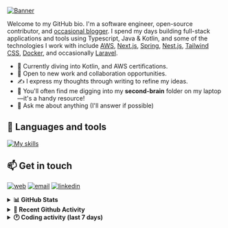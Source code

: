 [![Banner](https://raw.githubusercontent.com/wilfriedago/wilfriedago/main/assets/1.png)][website]

Welcome to my GitHub bio. I'm a software engineer, open-source contributor, and [occasional blogger][blog]. I spend my days building full-stack applications and tools using Typescript, Java & Kotlin, and some of the technologies I work with include [AWS](https://aws.amazon.com/fr/), [Next.js](https://nextjs.org/), [Spring](https://spring.io/), [Nest.js](https://nestjs.com/), [Tailwind CSS](https://github.com/tailwindlabs/tailwindcss), [Docker](https://www.docker.com/), and occasionally [Laravel](https://laravel.com/).

- 🔭 Currently diving into Kotlin, and AWS certifications.
- 👯 Open to new work and collaboration opportunities.
- ✍️ I express my thoughts through writing to refine my ideas.
- 🧠 You'll often find me digging into my **second-brain** folder on my laptop—it's a handy resource!
- 💬 Ask me about anything (I'll answer if possible)

## 🎨 Languages and tools

[![My skills](https://skillicons.dev/icons?i=typescript,js,nodejs,nest,java,kotlin,spring,python,fastapi,django,aws,docker,vscode,idea,tailwind&perline=15)](https://wilfriedago.dev/about#skills)

## 📫 Get in touch
[![web](https://img.shields.io/badge/WEBSITE-12100E?logo=google-earth&color=282A36)][website]
[![email](https://img.shields.io/badge/MAIL-12100E?logo=mailgun&color=282A36)][mail]
[![linkedin](https://img.shields.io/badge/LINKEDIN-12100E?logo=linkedin&color=282A36)][linkedin]


<details>
  <summary><b>📊 GitHub Stats</b></summary>
	<br/>
	<p align="left">
		<img width="49.5%" src="https://github-readme-stats.vercel.app/api?username=wilfriedago&show_icons=true&count_private=true&title_color=10b981&icon_color=10b981&theme=react&hide_border=true&rank_icon=github" />
		<img width="49.5%" src="https://streak-stats.demolab.com/?user=wilfriedago&hide_border=true&theme=react&ring=10b981&fire=fff&currStreakNum=fff&sideLabels=10b981&currStreakLabel=10b981&sideNums=fff" />
	</p>
</details>

<details>
  <summary><b>📅 Recent Github Activity</b></summary>
	<br>

<!--RECENT_ACTIVITY:last_update-->
Last Updated: Monday, September 30th, 2024, 4:18:02 AM
<!--RECENT_ACTIVITY:last_update_end-->

<!--RECENT_ACTIVITY:start-->
1. ⭐ Starred [DanCarl857/MobileMoneyTool](https://github.com/DanCarl857/MobileMoneyTool)<br>
2. ⭐ Starred [checkmarble/marble-frontend](https://github.com/checkmarble/marble-frontend)<br>
3. 💪 Opened PR [#1](https://github.com/wilfriedago/skills-introduction-to-github/pull/1) in [wilfriedago/skills-introduction-to-github](https://github.com/wilfriedago/skills-introduction-to-github)<br>
4. 📔 Created new repository [wilfriedago/skills-introduction-to-github](https://github.com/wilfriedago/skills-introduction-to-github)<br>
5. ⬆️ Pushed 79 commit(s) to [wilfriedago/bulletproof-react](https://github.com/wilfriedago/bulletproof-react)<br>
<!--RECENT_ACTIVITY:end-->
</details>

<details>
  <summary><b>🕐 Coding activity (last 7 days)</b></summary>
	<br>

<!--START_SECTION:waka-->

```python
Total Time: 29 hrs 20 mins

TypeScript                 15 hrs 31 mins  █████████████░░░░░░░░░░░░   51.45 %
Java                       5 hrs 43 mins   ████▓░░░░░░░░░░░░░░░░░░░░   19.00 %
JSON                       2 hrs 49 mins   ██▒░░░░░░░░░░░░░░░░░░░░░░   09.37 %
JavaScript                 2 hrs 9 mins    █▓░░░░░░░░░░░░░░░░░░░░░░░   07.14 %
Other                      49 mins         ▓░░░░░░░░░░░░░░░░░░░░░░░░   02.72 %
```

<!--END_SECTION:waka-->
</details>

[website]: https://wilfriedago.dev
[linkedin]: https://linkedin.com/in/wilfriedago
[blog]: https://wilfriedago.dev/blog
[mail]: mailto:me@wilfriedago.dev
